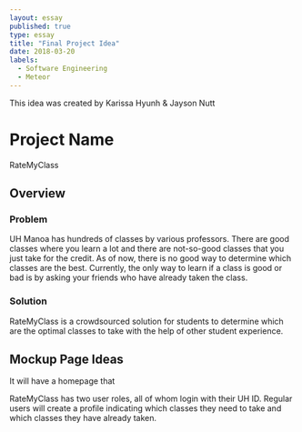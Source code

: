 ```yaml
---
layout: essay
published: true
type: essay
title: "Final Project Idea"
date: 2018-03-20
labels:
  - Software Engineering
  - Meteor
---
```


This idea was created by Karissa Hyunh & Jayson Nutt

# Project Name
RateMyClass

## Overview

### Problem
UH Manoa has hundreds of classes by various professors. There are good classes where you learn a lot and there are not-so-good classes that you just take for the credit. As of now, there is no good way to determine which classes are the best. Currently, the only way to learn if a class is good or bad is by asking your friends who have already taken the class.

### Solution
RateMyClass is a crowdsourced solution for students to determine which are the optimal classes to take with the help of other student experience. 

## Mockup Page Ideas

It will have a homepage that 

RateMyClass has two user roles, all of whom login with their UH ID. Regular users will create a profile indicating which classes they need to take and which classes they have already taken. 
